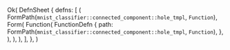 Ok(
    DefnSheet {
        defns: [
            (
                FormPath(`mnist_classifier::connected_component::hole_tmpl`, `Function`),
                Form(
                    Function(
                        FunctionDefn {
                            path: FormPath(`mnist_classifier::connected_component::hole_tmpl`, `Function`),
                        },
                    ),
                ),
            ),
        ],
    },
)